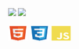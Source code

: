 <div>
  <img height="170em" src="https://github-readme-stats.vercel.app/api?username=Jaumz&show_icons=true&theme=blue-green&include_all_commits=true&count_private=true"/>
    <img height="170em" src="https://github-readme-stats.vercel.app/api/top-langs/?username=Jaumz&layout=compact&langs_count=16&theme=blue-green"/>
</div>
</div>
  
<div style="display: inline_block"><br>
  <img align="center" height="30" width="40" src="https://raw.githubusercontent.com/devicons/devicon/master/icons/html5/html5-original.svg">
  <img align="center" height="30" width="40" src="https://raw.githubusercontent.com/devicons/devicon/master/icons/css3/css3-original.svg">
    <img align="center" height="30" width="40" src="https://raw.githubusercontent.com/devicons/devicon/master/icons/javascript/javascript-plain.svg">
</div>
